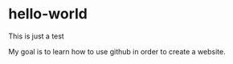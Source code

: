 # hello-world
This is just a test

My goal is to learn how to use github in order to create a website.
